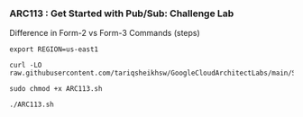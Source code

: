 ### ARC113 :  Get Started with Pub/Sub: Challenge Lab 

Difference in Form-2 vs Form-3 Commands (steps)

```
export REGION=us-east1
```

```
curl -LO raw.githubusercontent.com/tariqsheikhsw/GoogleCloudArchitectLabs/main/Solutions/ARC113.sh

sudo chmod +x ARC113.sh

./ARC113.sh
```
